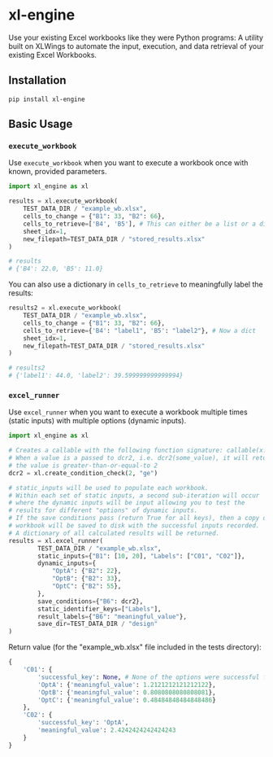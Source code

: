 # xl-engine
 Use your existing Excel workbooks like they were Python programs: A utility built on XLWings to automate the input, execution, and data retrieval of your existing Excel Workbooks. 


## Installation

`pip install xl-engine`

## Basic Usage

### `execute_workbook`

Use `execute_workbook` when you want to execute a workbook once with known, provided parameters.

```python
import xl_engine as xl

results = xl.execute_workbook(
    TEST_DATA_DIR / "example_wb.xlsx",
    cells_to_change = {"B1": 33, "B2": 66},
    cells_to_retrieve=['B4', 'B5'], # This can either be a list or a dict; see next example
    sheet_idx=1,
    new_filepath=TEST_DATA_DIR / "stored_results.xlsx"
)

# results
# {'B4': 22.0, 'B5': 11.0}
```

You can also use a dictionary in `cells_to_retrieve` to meaningfully label the results:

```python
results2 = xl.execute_workbook(
    TEST_DATA_DIR / "example_wb.xlsx",
    cells_to_change = {"B1": 33, "B2": 66},
    cells_to_retrieve={'B4': "label1", 'B5': "label2"}, # Now a dict
    sheet_idx=1,
    new_filepath=TEST_DATA_DIR / "stored_results.xlsx"
)

# results2
# {'label1': 44.0, 'label2': 39.599999999999994}
```

### `excel_runner`

Use `excel_runner` when you want to execute a workbook multiple times (static inputs) with multiple options (dynamic inputs).

```python
import xl_engine as xl

# Creates a callable with the following function signature: callable(x: float | int) -> bool:
# When a value is a passed to dcr2, i.e. dcr2(some_value), it will return True if
# the value is greater-than-or-equal-to 2
dcr2 = xl.create_condition_check(2, "ge")

# static_inputs will be used to populate each workbook.
# Within each set of static inputs, a second sub-iteration will occur
# where the dynamic inputs will be input allowing you to test the
# results for different "options" of dynamic inputs.
# If the save conditions pass (return True for all keys), then a copy of the
# workbook will be saved to disk with the successful inputs recorded.
# A dictionary of all calculated results will be returned.
results = xl.excel_runner(
        TEST_DATA_DIR / "example_wb.xlsx",
        static_inputs={"B1": [10, 20], "Labels": ["C01", "C02"]},
        dynamic_inputs={
            "OptA": {"B2": 22},
            "OptB": {"B2": 33},
            "OptC": {"B2": 55},
        },
        save_conditions={"B6": dcr2},
        static_identifier_keys=["Labels"],
        result_labels={"B6": "meaningful_value"},
        save_dir=TEST_DATA_DIR / "design"
)
```

Return value (for the "example_wb.xlsx" file included in the tests directory):

```python
{
    'C01': {
        'successful_key': None, # None of the options were successful for this case
        'OptA': {'meaningful_value': 1.2121212121212122}, 
        'OptB': {'meaningful_value': 0.8080808080808081}, 
        'OptC': {'meaningful_value': 0.48484848484848486}
    }, 
    'C02': {
        'successful_key': 'OptA', 
        'meaningful_value': 2.4242424242424243
    }
}
```
